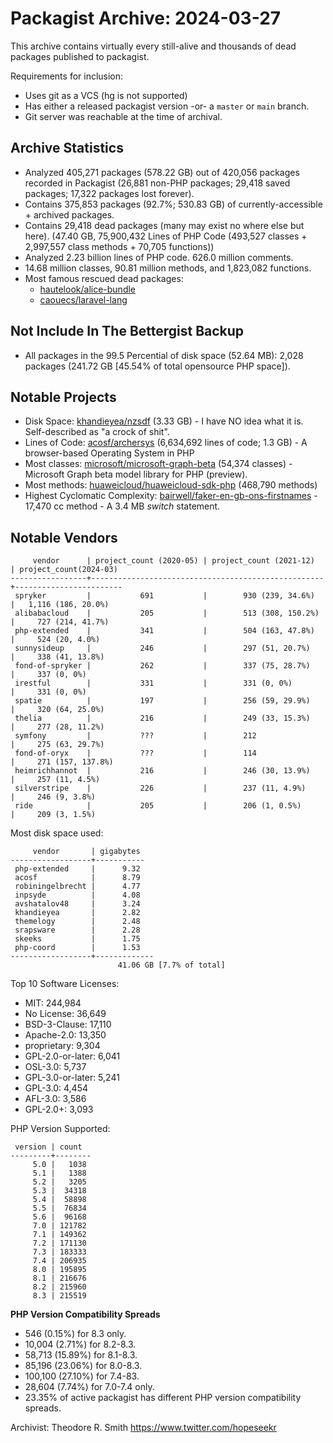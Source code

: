 # Packagist Archive: 2024-03-27

This archive contains virtually every still-alive and thousands of dead packages published to packagist.

Requirements for inclusion:

* Uses git as a VCS (hg is not supported)
* Has either a released packagist version -or- a `master` or `main` branch.
* Git server was reachable at the time of archival.

## Archive Statistics
* Analyzed 405,271 packages (578.22 GB) out of 420,056 packages recorded in Packagist (26,881 non-PHP packages; 29,418 saved packages; 17,322 packages lost forever).
* Contains 375,853 packages (92.7%; 530.83 GB) of currently-accessible + archived packages.
* Contains 29,418 dead packages (many may exist no where else but here). (47.40 GB, 75,900,432 Lines of PHP Code (493,527 classes + 2,997,557 class methods + 70,705 functions))
* Analyzed 2.23 billion lines of PHP code. 626.0 million comments. 
* 14.68 million classes, 90.81 million methods, and 1,823,082 functions.
* Most famous rescued dead packages:
  * [hautelook/alice-bundle](https://packagist.org/packages/bettergist/hautelook-alice-bundle)
  * [caouecs/laravel-lang](https://packagist.org/packages/caouecs/laravel-lang)

## Not Include In The Bettergist Backup
* All packages in the 99.5 Percential of disk space (52.64 MB): 2,028 packages (241.72 GB [45.54% of total opensource PHP space]).

## Notable Projects
* Disk Space: [khandieyea/nzsdf](https://github.com/khandieyea/nzsdf) (3.33 GB) - I have NO idea what it is. Self-described as "a crock of shit".
* Lines of Code: [acosf/archersys](https://github.com/CarnosOS/CarnosOS) (6,634,692 lines of code; 1.3 GB) - A browser-based Operating System in PHP
* Most classes: [microsoft/microsoft-graph-beta](https://github.com/microsoftgraph/msgraph-beta-sdk-php) (54,374 classes) - Microsoft Graph beta model library for PHP (preview).
* Most methods: [huaweicloud/huaweicloud-sdk-php](https://github.com/huaweicloud/huaweicloud-sdk-php-v3) (468,790 methods)
* Highest Cyclomatic Complexity: [bairwell/faker-en-gb-ons-firstnames](bairwell/faker-en-gb-ons-firstnames) - 17,470 cc method - A 3.4 MB *switch* statement.

## Notable Vendors

```
     vendor      | project_count (2020-05) | project_count (2021-12)  | project_count(2024-03)
-----------------+----------------------------------------------------+------------------------
 spryker         |           691           |        930 (239, 34.6%)  |   1,116 (186, 20.0%)
 alibabacloud    |           205           |        513 (308, 150.2%) |     727 (214, 41.7%)
 php-extended    |           341           |        504 (163, 47.8%)  |     524 (20, 4.0%)
 sunnysideup     |           246           |        297 (51, 20.7%)   |     338 (41, 13.8%)
 fond-of-spryker |           262           |        337 (75, 28.7%)   |     337 (0, 0%)
 irestful        |           331           |        331 (0, 0%)       |     331 (0, 0%)
 spatie          |           197           |        256 (59, 29.9%)   |     320 (64, 25.0%)
 thelia          |           216           |        249 (33, 15.3%)   |     277 (28, 11.2%)
 symfony         |           ???           |        212               |     275 (63, 29.7%)
 fond-of-oryx    |           ???           |        114               |     271 (157, 137.8%)
 heimrichhannot  |           216           |        246 (30, 13.9%)   |     257 (11, 4.5%)
 silverstripe    |           226           |        237 (11, 4.9%)    |     246 (9, 3.8%)
 ride            |           205           |        206 (1, 0.5%)     |     209 (3, 1.5%)
```

Most disk space used:

```
     vendor       | gigabytes 
------------------+-----------
 php-extended     |      9.32
 acosf            |      8.79
 robiningelbrecht |      4.77
 inpsyde          |      4.08
 avshatalov48     |      3.24
 khandieyea       |      2.82
 themelogy        |      2.48
 srapsware        |      2.28
 skeeks           |      1.75
 php-coord        |      1.53
------------------+-------------
                        41.06 GB [7.7% of total]
```

Top 10 Software Licenses:
   * MIT: 244,984
   * No License: 36,649
   * BSD-3-Clause: 17,110
   * Apache-2.0: 13,350
   * proprietary: 9,304
   * GPL-2.0-or-later: 6,041
   * OSL-3.0: 5,737
   * GPL-3.0-or-later: 5,241
   * GPL-3.0: 4,454
   * AFL-3.0: 3,586
   * GPL-2.0+: 3,093

PHP Version Supported:
```
 version | count  
---------+--------
     5.0 |   1038
     5.1 |   1388
     5.2 |   3205
     5.3 |  34318
     5.4 |  58898
     5.5 |  76834
     5.6 |  96168
     7.0 | 121782
     7.1 | 149362
     7.2 | 171130
     7.3 | 183333
     7.4 | 206935
     8.0 | 195895
     8.1 | 216676
     8.2 | 215960
     8.3 | 215519
```
**PHP Version Compatibility Spreads**

* 546 (0.15%) for 8.3 only.
* 10,004 (2.71%) for 8.2-8.3.
* 58,713 (15.89%) for 8.1-8.3.
* 85,196 (23.06%) for 8.0-8.3.
* 100,100 (27.10%) for 7.4-83.
* 28,604 (7.74%) for 7.0-7.4 only.
* 23.35% of active packagist has different PHP version compatibility spreads.


Archivist: Theodore R. Smith <https://www.twitter.com/hopeseekr>
